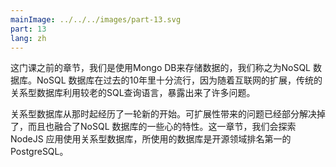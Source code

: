 ```yaml
---
mainImage: ../../../images/part-13.svg
part: 13
lang: zh
---
```


<div class="intro">

<!-- On the course previous sections we used MongoDB for storing data, which is so called NoSQL database. NoSQL databases became very common in just over 10 years ago, when internet scaling started to produce problems for relational databases that utilized the older generation SQL query language. -->

这门课之前的章节，我们是使用Mongo DB来存储数据的，我们称之为NoSQL 数据库。NoSQL 数据库在过去的10年里十分流行，因为随着互联网的扩展，传统的关系型数据库利用较老的SQL查询语言，暴露出来了许多问题。

<!-- Relational databases have since then experienced the new beginning. Problem with scalability have been partially resolved and have also adopted some of the features from NoSQL database. On this section we explore different NodeJS applications that use relational databases, the database is the number one PostgreSQL in the open source world. -->
关系型数据库从那时起经历了一轮新的开始。可扩展性带来的问题已经部分解决掉了，而且也融合了NoSQL 数据库的一些心的特性。这一章节，我们会探索NodeJS 应用使用关系型数据库，所使用的数据库是开源领域排名第一的PostgreSQL。

</div>

